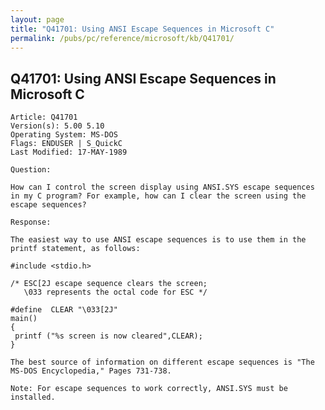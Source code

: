 ```yaml
---
layout: page
title: "Q41701: Using ANSI Escape Sequences in Microsoft C"
permalink: /pubs/pc/reference/microsoft/kb/Q41701/
---
```


## Q41701: Using ANSI Escape Sequences in Microsoft C

	Article: Q41701
	Version(s): 5.00 5.10
	Operating System: MS-DOS
	Flags: ENDUSER | S_QuickC
	Last Modified: 17-MAY-1989
	
	Question:
	
	How can I control the screen display using ANSI.SYS escape sequences
	in my C program? For example, how can I clear the screen using the
	escape sequences?
	
	Response:
	
	The easiest way to use ANSI escape sequences is to use them in the
	printf statement, as follows:
	
	#include <stdio.h>
	
	/* ESC[2J escape sequence clears the screen;
	   \033 represents the octal code for ESC */
	
	#define  CLEAR "\033[2J"
	main()
	{
	 printf ("%s screen is now cleared",CLEAR);
	}
	
	The best source of information on different escape sequences is "The
	MS-DOS Encyclopedia," Pages 731-738.
	
	Note: For escape sequences to work correctly, ANSI.SYS must be
	installed.
